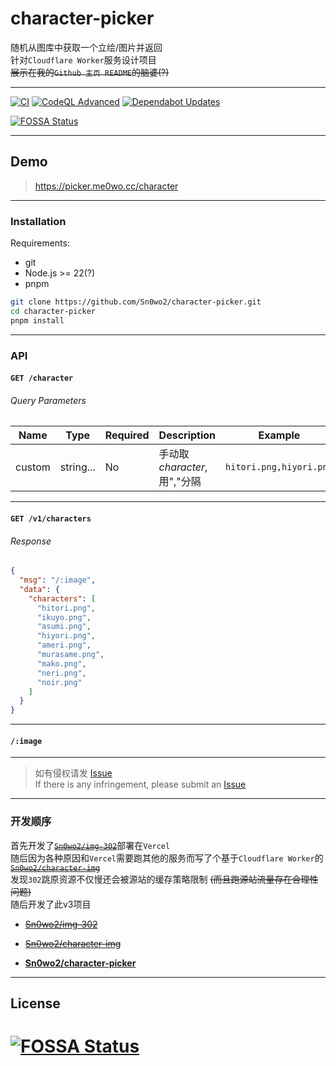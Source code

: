 # character-picker

随机从图库中获取一个立绘/图片并返回  
针对`Cloudflare Worker`服务设计项目  
~~展示在我的`Github 主页 README`的脑婆(?)~~

---

[![CI](https://github.com/Sn0wo2/character-picker/actions/workflows/ts.yml/badge.svg)](https://github.com/Sn0wo2/character-picker/actions/workflows/ts.yml)
[![CodeQL Advanced](https://github.com/Sn0wo2/character-picker/actions/workflows/codeql.yml/badge.svg)](https://github.com/Sn0wo2/character-picker/actions/workflows/codeql.yml)
[![Dependabot Updates](https://github.com/Sn0wo2/character-picker/actions/workflows/dependabot/dependabot-updates/badge.svg)](https://github.com/Sn0wo2/character-picker/actions/workflows/dependabot/dependabot-updates)

[![FOSSA Status](https://app.fossa.com/api/projects/git%2Bgithub.com%2FSn0wo2%2Fcharacter-picker.svg?type=shield)](https://app.fossa.com/projects/git%2Bgithub.com%2FSn0wo2%2Fcharacter-picker?ref=badge_shield)

---

## Demo

> https://picker.me0wo.cc/character

---

### Installation

Requirements:

- git
- Node.js >= 22(?)
- pnpm

```bash
git clone https://github.com/Sn0wo2/character-picker.git
cd character-picker
pnpm install
```

---

### API

#### `GET /character`

###### Query Parameters

| Name   | Type      | Required | Description            | Example                 |
|--------|-----------|----------|------------------------|-------------------------|
| custom | string... | No       | 手动取*character*, 用","分隔 | `hitori.png,hiyori.png` |

---

#### `GET /v1/characters`

###### Response

```json
{
  "msg": "/:image",
  "data": {
    "characters": [
      "hitori.png",
      "ikuyo.png",
      "asumi.png",
      "hiyori.png",
      "ameri.png",
      "murasame.png",
      "mako.png",
      "neri.png",
      "noir.png"
    ]
  }
}
```

---

#### `/:image`

---

> 如有侵权请发 [Issue](https://github.com/Sn0wo2/character-picker/issues)  
> If there is any infringement, please submit an [Issue](https://github.com/Sn0wo2/character-picker/issues)

---

### 开发顺序

首先开发了[~~`Sn0wo2/img-302`~~](https://github.com/Sn0wo2/img-302)部署在`Vercel`  
随后因为各种原因和`Vercel`需要跑其他的服务而写了个基于`Cloudflare Worker`的[
~~`Sn0wo2/character-img`~~](https://github.com/Sn0wo2/character-img)  
发现`302`跳原资源不仅慢还会被源站的缓存策略限制 ~~(而且跑源站流量存在合理性问题)~~  
随后开发了此v3项目

- [~~Sn0wo2/img-302~~](https://github.com/Sn0wo2/img-302)
- [~~Sn0wo2/character-img~~](https://github.com/Sn0wo2/character-img)


- [**Sn0wo2/character-picker**](#)

---

## License
[![FOSSA Status](https://app.fossa.com/api/projects/git%2Bgithub.com%2FSn0wo2%2Fcharacter-picker.svg?type=large)](https://app.fossa.com/projects/git%2Bgithub.com%2FSn0wo2%2Fcharacter-picker?ref=badge_large)
=======